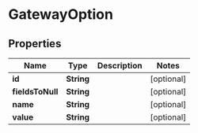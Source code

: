
# GatewayOption

## Properties
Name | Type | Description | Notes
------------ | ------------- | ------------- | -------------
**id** | **String** |  |  [optional]
**fieldsToNull** | **String** |  |  [optional]
**name** | **String** |  |  [optional]
**value** | **String** |  |  [optional]



